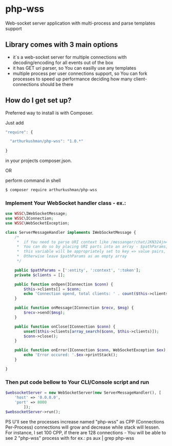 # php-wss
Web-socket server application with multi-process and parse templates support 

## Library comes with 3 main options

- it`s a web-socket server for multiple connections with decoding/encoding for all events out of the box
- it has GET uri parser, so You can easilly use any templates 
- multiple process per user connections support, so You can fork processes to speed up performance deciding how many client-connections should be there

## How do I get set up?

Preferred way to install is with Composer.

Just add

```javascript
"require": {

  "arthurkushman/php-wss": "1.0.*"
  
}
```

in your projects composer.json.

OR 

perform command in shell

```bash
$ composer require arthurkushman/php-wss
```

### Implement Your WebSocket handler class - ex.:

```php
use WSSC\IWebSocketMessage;
use WSSC\IConnection;
use WSSC\WebSocketException;

class ServerMessageHandler implements IWebSocketMessage {
    /*
     *  if You need to parse URI context like /messanger/chat/JKN324jn4213
     *  You can do so by placing URI parts into an array - $pathParams, when Socket will receive a connection 
     *  this variable will be appropriately set to key => value pairs, ex.: ':context' => 'chat'
     *  Otherwise leave $pathParams as an empty array
     */

    public $pathParams = [':entity', ':context', ':token'];
    private $clients = [];

    public function onOpen(IConnection $conn) {
        $this->clients[] = $conn;
        echo 'Connection opend, total clients: ' . count($this->clients) . PHP_EOL;
    }

    public function onMessage(IConnection $recv, $msg) {        
        $recv->send($msg);
    }

    public function onClose(IConnection $conn) {
        unset($this->clients[array_search($conn, $this->clients)]);
        $conn->close();
    }

    public function onError(IConnection $conn, WebSocketException $ex) {
        echo 'Error occured: '.$ex->printStack();
    }

}
```

### Then put code bellow to Your CLI/Console script and run 

```php
$websocketServer = new WebSocketServer(new ServerMessageHandler(), [
    'host' => '0.0.0.0',
    'port' => 8000
        ]);
$websocketServer->run(); 
```

PS U'll see the processes increase named "php-wss" as CPP (Connections Per-Process) connections will grow and decrease while stack will lessen. 
For instance, I set 100 CPP, if there are 128 connections - You will be able to see 2 "php-wss" process with for ex.: ps aux | grep php-wss
